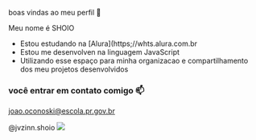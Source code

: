 boas vindas ao meu perfil 🖤

Meu nome é SHOIO

- Estou estudando na [Alura](https;//whts.alura.com.br
- Estou me desenvolven na linguagem JavaScript
- Utilizando esse espaço para minha organizacao e compartilhamento dos meu projetos desenvolvidos

### você entrar em contato comigo 📫 

joao.oconoski@escola.pr.gov.br

@jvzinn.shoio
![](https://github.com/Shoio2008/Shoio2008/assets/145467631/84b599e4-7656-4af6-bb03-92947266da52)

